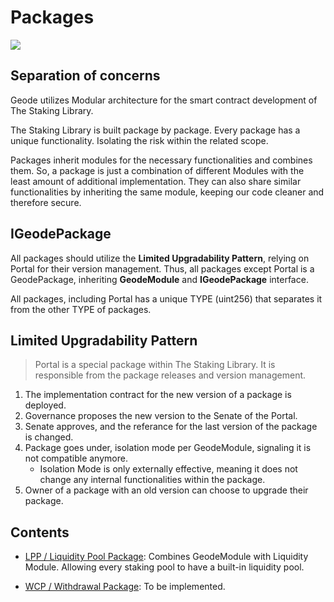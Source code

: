 # Packages

![](../../../docs/images/packages.png)

## Separation of concerns

Geode utilizes Modular architecture for the smart contract development of The Staking Library.

The Staking Library is built package by package. Every package has a unique functionality. Isolating the risk within the related scope.

Packages inherit modules for the necessary functionalities and combines them. So, a package is just a combination of different Modules with the least amount of additional implementation. They can also share similar functionalities by inheriting the same module, keeping our code cleaner and therefore secure.

## IGeodePackage

All packages should utilize the **Limited Upgradability Pattern**, relying on Portal for their version management. Thus, all packages except Portal is a GeodePackage, inheriting **GeodeModule** and **IGeodePackage** interface.

All packages, including Portal has a unique TYPE (uint256) that separates it from the other TYPE of packages.

## Limited Upgradability Pattern

> Portal is a special package within The Staking Library. It is responsible from the package releases and version management.

1. The implementation contract for the new version of a package is deployed.
2. Governance proposes the new version to the Senate of the Portal.
3. Senate approves, and the referance for the last version of the package is changed.
4. Package goes under, isolation mode per GeodeModule, signaling it is not compatible anymore.
   * Isolation Mode is only externally effective, meaning it does not change any internal functionalities within the package.
5. Owner of a package with an old version can choose to upgrade their package.

## Contents

* [LPP / Liquidity Pool Package](LiquidityPool.sol): Combines GeodeModule with Liquidity Module. Allowing every staking pool to have a built-in liquidity pool.

* [WCP / Withdrawal Package](WithdrawalPackage.sol): To be implemented.
